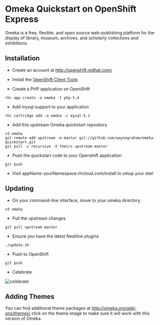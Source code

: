 # Omeka Quickstart on OpenShift Express
Omeka is a free, flexible, and open source web-publishing platform for the display of library, museum, archives, and scholarly collections and exhibitions.

## Installation

* Create an account at http://openshift.redhat.com/

* Install the [OpenShift Client Tools][rhc]

* Create a PHP application on OpenShift

```
rhc app create -a omeka -t php-5.4
```

* Add mysql support to your application

```
rhc cartridge add -a omeka -c mysql-5.1
```

* Add this upstream Omeka quickstart repository

```
cd omeka
git remote add upstream -m master git://github.com/waynegraham/omeka-quickstart.git
git pull -s recursive -X theirs upstream master
```
* Push the quickstart code to your Openshift application

```
git push
```

* Visit appName-yourNamespace.rhcloud.com/install to setup your site!

## Updating

*  On your command-line interface, move to your omeka directory.

```
cd omeka
```

* Pull the upstream changes

```
git pull upstream master
```

* Ensure you have the latest Neatline plugins

```
./update.sh
```

* Push to OpenShift

```
git push
```

* Celebrate

![celebrate](http://www.reactiongifs.com/r/rtr.gif "Celebration")

## Adding Themes
You can find additional theme packages at http://omeka.org/add-ons/themes/
click on the theme image to make sure it will work with this version of Omeka.

[rhc]: https://developers.openshift.com/en/getting-started-client-tools.html
